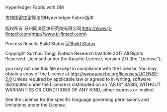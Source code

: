 Hyperledger Fabric with GM

支持国密加密算法的Hyperledger Fabric版本

版权所有 苏州同济区块研究院有限公司(http://www.tj-fintech.com(http://www.tj-fintech.com)

Process Results Build Status [![Build Status](https://www.travis-ci.org/tjfoc/hyperledger-fabric-gm.svg?branch=develop)](https://www.travis-ci.org/tjfoc/hyperledger-fabric-gm)

Copyright Suzhou Tongji Fintech Research Institute 2017 All Rights Reserved. Licensed under the Apache License, Version 2.0 (the "License");

you may not use this file except in compliance with the License. You may obtain a copy of the License at http://www.apache.org/licenses/LICENSE-2.0 Unless required by applicable law or agreed to in writing, software distributed under the License is distributed on an "AS IS" BASIS, WITHOUT WARRANTIES OR CONDITIONS OF ANY KIND, either express or implied.

See the License for the specific language governing permissions and limitations under the License.


